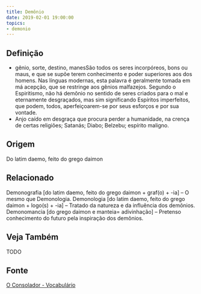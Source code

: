 ```yaml
---
title: Demônio
date: 2019-02-01 19:00:00
topics:
- demonio
---
```


## Definição
* gênio, sorte, destino, manesSão todos os seres incorpóreos, bons ou maus, e
  que se supõe terem conhecimento e poder superiores aos dos homens. Nas línguas
  modernas, esta palavra é geralmente tomada em má acepção, que se restringe aos
  gênios malfazejos. Segundo o Espiritismo, não há demônio no sentido de seres
  criados para o mal e eternamente desgraçados, mas sim significando Espíritos
  imperfeitos, que podem, todos, aperfeiçoarem-se por seus esforços e por sua
  vontade. 
* Anjo caído em desgraça que procura perder a humanidade, na crença de certas
  religiões; Satanás; Diabo; Belzebu; espírito maligno.

## Origem
Do latim daemo, feito do grego daimon

## Relacionado
Demonografia [do latim daemo, feito do grego daimon + graf(o) + -ia] – O mesmo que Demonologia.
Demonologia [do latim daemo, feito do grego daimon + logo(s) + -ia] – Tratado da natureza e da influência dos demônios.
Demonomancia [do grego daimon e manteia= adivinhação] – Pretenso conhecimento do futuro pela inspiração dos demônios.

## Veja Também
TODO

## Fonte
[O Consolador - Vocabulário](http://www.oconsolador.com.br/linkfixo/vocabulario/principal.html)


